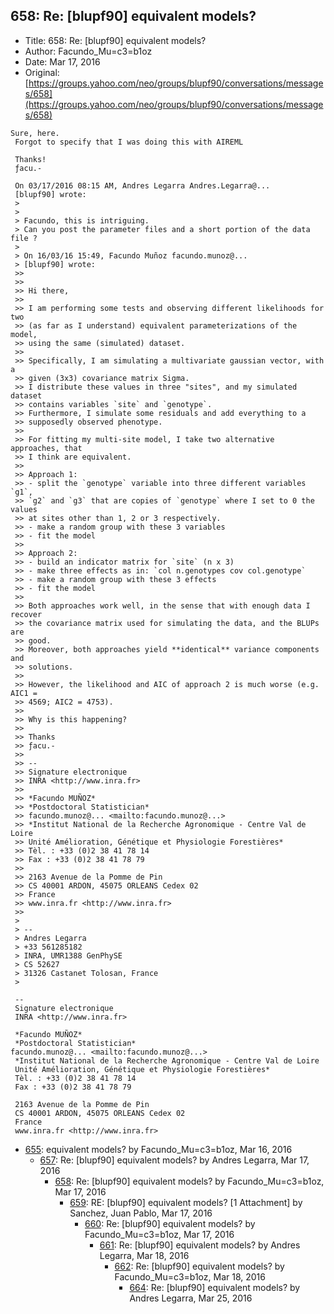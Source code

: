 ## 658: Re: [blupf90] equivalent models?

- Title: 658: Re: [blupf90] equivalent models?
- Author: Facundo_Mu=c3=b1oz
- Date: Mar 17, 2016
- Original: [https://groups.yahoo.com/neo/groups/blupf90/conversations/messages/658](https://groups.yahoo.com/neo/groups/blupf90/conversations/messages/658)

```
Sure, here.
 Forgot to specify that I was doing this with AIREML

 Thanks!
 ƒacu.-

 On 03/17/2016 08:15 AM, Andres Legarra Andres.Legarra@...
 [blupf90] wrote:
 > 
 >
 > Facundo, this is intriguing.
 > Can you post the parameter files and a short portion of the data file ?
 >
 > On 16/03/16 15:49, Facundo Muñoz facundo.munoz@...
 > [blupf90] wrote:
 >> 
 >>
 >> Hi there,
 >>
 >> I am performing some tests and observing different likelihoods for two
 >> (as far as I understand) equivalent parameterizations of the model,
 >> using the same (simulated) dataset.
 >>
 >> Specifically, I am simulating a multivariate gaussian vector, with a
 >> given (3x3) covariance matrix Sigma.
 >> I distribute these values in three "sites", and my simulated dataset
 >> contains variables `site` and `genotype`.
 >> Furthermore, I simulate some residuals and add everything to a
 >> supposedly observed phenotype.
 >>
 >> For fitting my multi-site model, I take two alternative approaches, that
 >> I think are equivalent.
 >>
 >> Approach 1:
 >> - split the `genotype` variable into three different variables `g1`,
 >> `g2` and `g3` that are copies of `genotype` where I set to 0 the values
 >> at sites other than 1, 2 or 3 respectively.
 >> - make a random group with these 3 variables
 >> - fit the model
 >>
 >> Approach 2:
 >> - build an indicator matrix for `site` (n x 3)
 >> - make three effects as in: `col n.genotypes cov col.genotype`
 >> - make a random group with these 3 effects
 >> - fit the model
 >>
 >> Both approaches work well, in the sense that with enough data I recover
 >> the covariance matrix used for simulating the data, and the BLUPs are
 >> good.
 >> Moreover, both approaches yield **identical** variance components and
 >> solutions.
 >>
 >> However, the likelihood and AIC of approach 2 is much worse (e.g. AIC1 =
 >> 4569; AIC2 = 4753).
 >>
 >> Why is this happening?
 >>
 >> Thanks
 >> ƒacu.-
 >>
 >> -- 
 >> Signature electronique
 >> INRA <http://www.inra.fr>
 >>
 >> *Facundo MUÑOZ*
 >> *Postdoctoral Statistician*
 >> facundo.munoz@... <mailto:facundo.munoz@...>
 >> *Institut National de la Recherche Agronomique - Centre Val de Loire
 >> Unité Amélioration, Génétique et Physiologie Forestières*
 >> Tèl. : +33 (0)2 38 41 78 14
 >> Fax : +33 (0)2 38 41 78 79
 >>
 >> 2163 Avenue de la Pomme de Pin
 >> CS 40001 ARDON, 45075 ORLEANS Cedex 02
 >> France
 >> www.inra.fr <http://www.inra.fr>
 >>
 >
 > -- 
 > Andres Legarra
 > +33 561285182
 > INRA, UMR1388 GenPhySE 
 > CS 52627
 > 31326 Castanet Tolosan, France 
 > 

 -- 
 Signature electronique
 INRA <http://www.inra.fr>

 *Facundo MUÑOZ*
 *Postdoctoral Statistician*
facundo.munoz@... <mailto:facundo.munoz@...>
 *Institut National de la Recherche Agronomique - Centre Val de Loire
 Unité Amélioration, Génétique et Physiologie Forestières*
 Tèl. : +33 (0)2 38 41 78 14
 Fax : +33 (0)2 38 41 78 79

 2163 Avenue de la Pomme de Pin
 CS 40001 ARDON, 45075 ORLEANS Cedex 02
 France
 www.inra.fr <http://www.inra.fr>
```

- [655](0655.md): equivalent models? by Facundo_Mu=c3=b1oz, Mar 16, 2016
    - [657](0657.md): Re: [blupf90] equivalent models? by Andres Legarra, Mar 17, 2016
        - [658](0658.md): Re: [blupf90] equivalent models? by Facundo_Mu=c3=b1oz, Mar 17, 2016
            - [659](0659.md): RE: [blupf90] equivalent models? [1 Attachment] by Sanchez, Juan Pablo, Mar 17, 2016
                - [660](0660.md): Re: [blupf90] equivalent models? by Facundo_Mu=c3=b1oz, Mar 17, 2016
                    - [661](0661.md): Re: [blupf90] equivalent models? by Andres Legarra, Mar 18, 2016
                        - [662](0662.md): Re: [blupf90] equivalent models? by Facundo_Mu=c3=b1oz, Mar 18, 2016
                            - [664](0664.md): Re: [blupf90] equivalent models? by Andres Legarra, Mar 25, 2016
